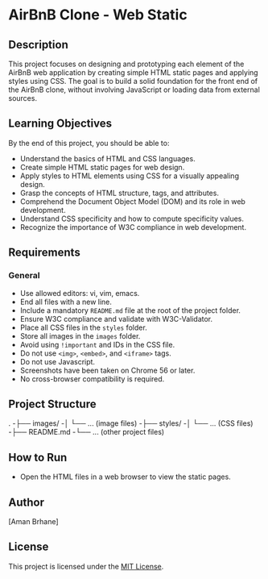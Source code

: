 # AirBnB Clone - Web Static

## Description

This project focuses on designing and prototyping each element of the AirBnB web application by creating simple HTML static pages and applying styles using CSS. The goal is to build a solid foundation for the front end of the AirBnB clone, without involving JavaScript or loading data from external sources.

## Learning Objectives

By the end of this project, you should be able to:

- Understand the basics of HTML and CSS languages.
- Create simple HTML static pages for web design.
- Apply styles to HTML elements using CSS for a visually appealing design.
- Grasp the concepts of HTML structure, tags, and attributes.
- Comprehend the Document Object Model (DOM) and its role in web development.
- Understand CSS specificity and how to compute specificity values.
- Recognize the importance of W3C compliance in web development.

## Requirements

### General

- Use allowed editors: vi, vim, emacs.
- End all files with a new line.
- Include a mandatory `README.md` file at the root of the project folder.
- Ensure W3C compliance and validate with W3C-Validator.
- Place all CSS files in the `styles` folder.
- Store all images in the `images` folder.
- Avoid using `!important` and IDs in the CSS file.
- Do not use `<img>`, `<embed>`, and `<iframe>` tags.
- Do not use Javascript.
- Screenshots have been taken on Chrome 56 or later.
- No cross-browser compatibility is required.

## Project Structure
.
-├── images/
-│ └── ... (image files)
-├── styles/
-│ └── ... (CSS files)
-├── README.md
-└── ... (other project files)


## How to Run

- Open the HTML files in a web browser to view the static pages.

## Author

[Aman Brhane]

## License

This project is licensed under the [MIT License](LICENSE).

